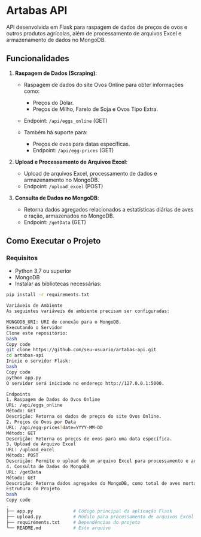 # Artabas API

API desenvolvida em Flask para raspagem de dados de preços de ovos e outros produtos agrícolas, além de processamento de arquivos Excel e armazenamento de dados no MongoDB.

## Funcionalidades

1. **Raspagem de Dados (Scraping)**:
   - Raspagem de dados do site Ovos Online para obter informações como:
     - Preços do Dólar.
     - Preços de Milho, Farelo de Soja e Ovos Tipo Extra.
   - Endpoint: `/api/eggs_online` (GET)
   
   - Também há suporte para:
     - Preços de ovos para datas específicas.
     - Endpoint: `/api/egg-prices` (GET)

2. **Upload e Processamento de Arquivos Excel**:
   - Upload de arquivos Excel, processamento de dados e armazenamento no MongoDB.
   - Endpoint: `/upload_excel` (POST)

3. **Consulta de Dados no MongoDB**:
   - Retorna dados agregados relacionados a estatísticas diárias de aves e ração, armazenados no MongoDB.
   - Endpoint: `/getData` (GET)

## Como Executar o Projeto

### Requisitos

- Python 3.7 ou superior
- MongoDB
- Instalar as bibliotecas necessárias:

```bash
pip install -r requirements.txt

Variáveis de Ambiente
As seguintes variáveis de ambiente precisam ser configuradas:

MONGODB_URI: URI de conexão para o MongoDB.
Executando o Servidor
Clone este repositório:
bash
Copy code
git clone https://github.com/seu-usuario/artabas-api.git
cd artabas-api
Inicie o servidor Flask:
bash
Copy code
python app.py
O servidor será iniciado no endereço http://127.0.0.1:5000.

Endpoints
1. Raspagem de Dados do Ovos Online
URL: /api/eggs_online
Método: GET
Descrição: Retorna os dados de preços do site Ovos Online.
2. Preços de Ovos por Data
URL: /api/egg-prices?date=YYYY-MM-DD
Método: GET
Descrição: Retorna os preços de ovos para uma data específica.
3. Upload de Arquivo Excel
URL: /upload_excel
Método: POST
Descrição: Permite o upload de um arquivo Excel para processamento e armazenamento no MongoDB.
4. Consulta de Dados do MongoDB
URL: /getData
Método: GET
Descrição: Retorna dados agregados do MongoDB, como total de aves mortas e ração consumida por dia.
Estrutura do Projeto
bash
Copy code
.
├── app.py               # Código principal da aplicação Flask
├── upload.py            # Módulo para processamento de arquivos Excel
├── requirements.txt     # Dependências do projeto
└── README.md            # Este arquivo
